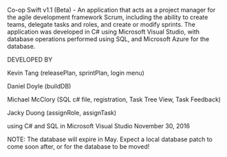 Co-op Swift v1.1 (Beta) - An application that acts as a project manager for the agile development framework Scrum, including the ability to create teams, delegate tasks and roles, and create or modify sprints. The application was developed in C# using Microsoft Visual Studio, with database operations performed using SQL, and Microsoft Azure for the database. 

DEVELOPED BY

Kevin Tang (releasePlan, sprintPlan, login menu)

Daniel Doyle (buildDB)

Michael McClory (SQL c# file, registration, Task Tree View, Task Feedback)

Jacky Duong (assignRole, assignTask)

using C# and SQL in Microsoft Visual Studio
November 30, 2016

NOTE: The database will expire in May. Expect a local database patch to come soon after, or for the database to be moved!
